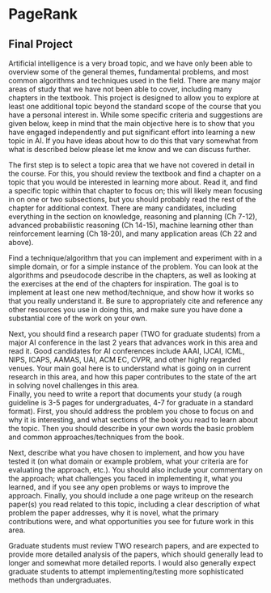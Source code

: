 # PageRank

## Final Project

Artificial intelligence is a very broad topic, and we have only been able to overview some of the general themes, fundamental problems, and most common algorithms and techniques used in the field. There are many major areas of study that we have not been able to cover, including many chapters in the textbook.  This project is designed to allow you to explore at least one additional topic beyond the standard scope of the course that you have a personal interest in. While some specific criteria and suggestions are given below, keep in mind that the main objective here is to show that you have engaged independently and put significant effort into learning a new topic in AI. If you have ideas about how to do this that vary somewhat from what is described below please let me know and we can discuss further. 

The first step is to select a topic area that we have not covered in detail in the course. For this, you should review the textbook and find a chapter on a topic that you would be interested in learning more about. Read it, and find a specific topic within that chapter to focus on; this will likely mean focusing in on one or two subsections, but you should probably read the rest of the chapter for additional context.  There are many candidates, including everything in the section on knowledge, reasoning and planning (Ch 7-12), advanced probabilistic reasoning (Ch 14-15), machine learning other than reinforcement learning (Ch 18-20), and many application areas (Ch 22 and above). 

Find a technique/algorithm that you can implement and experiment with in a simple domain, or for a simple instance of the problem. You can look at the algorithms and pseudocode describe in the chapters, as well as looking at the exercises at the end of the chapters for inspiration. The goal is to implement at least one new method/technique, and show how it works so that you really understand it. Be sure to appropriately cite and reference any other resources you use in doing this, and make sure you have done a substantial core of the work on your own.

Next, you should find a research paper (TWO for graduate students) from a major AI conference in the last 2 years that advances work in this area and read it. Good candidates for AI conferences include AAAI, IJCAI, ICML, NIPS, ICAPS, AAMAS, UAI, ACM EC, CVPR, and other highly regarded venues. Your main goal here is to understand what is going on in current research in this area, and how this paper contributes to the state of the art in solving novel challenges in this area.  
Finally, you need to write a report that documents your study (a rough guideline is 3-5 pages for undergraduates, 4-7 for graduate in a standard format). First, you should address the problem you chose to focus on and why it is interesting, and what sections of the book you read to learn about the topic. Then you should describe in your own words the basic problem and common approaches/techniques from the book. 

Next, describe what you have chosen to implement, and how you have tested it (on what domain or example problem, what your criteria are for evaluating the approach, etc.). You should also include your commentary on the approach; what challenges you faced in implementing it, what you learned, and if you see any open problems or ways to improve the approach. Finally, you should include a one page writeup on the research paper(s) you read related to this topic, including a clear description of what problem the paper addresses, why it is novel, what the primary contributions were, and what opportunities you see for future work in this area. 

Graduate students must review TWO research papers, and are expected to provide more detailed analysis of the papers, which should generally lead to longer and somewhat more detailed reports.  I would also generally expect graduate students to attempt implementing/testing more sophisticated methods than undergraduates. 
